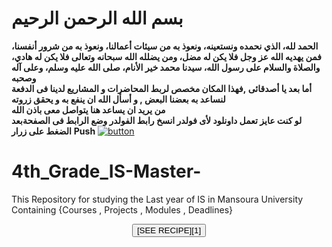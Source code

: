 
# بسم الله الرحمن الرحيم
__الحمد لله، الذي نحمده ونستعينه، ونعوذ به من سيئات أعمالنا، ونعوذ به من شرور أنفسنا، فمن يهديه الله عز وجل فلا يكن له مضل، ومن يضلله الله سبحانه وتعالى فلا يكن له هادي، والصلاة والسلام على رسول الله، سيدنا محمد خير الأنام، صلى الله عليه وسلم، وعلى آله وصحبه__
</br>
__أما بعد يا أصدقائى ,فهذا المكان مخصص لربط المحاضرات و المشاريع لدينا فى الدفعة لنساعد به بعضنا البعض , و أسأل الله ان ينفع به و يحقق زروته__
</br>
__من يريد ان يساعد هنا يتواصل معى باذن الله__
</br>
__لو كنت عايز تعمل داونلود لأى فولدر انسخ رابط الفولدر وضع الرابط فى الصفحةبعد الضغط على زرار__
__Push__
[![button](http://www.presentationpro.com/images/product/medium/slide/PPP_CGENE_LT3_Presentation-PowerPoint-Slide-Graphic_Push_Button_Up.jpg)](https://minhaskamal.github.io/DownGit/#/home)

# 4th_Grade_IS-Master-
This Repository for studying the Last year of IS in Mansoura University Containing {Courses , Projects , Modules , Deadlines}
 <center>
 <button class = "markdown-button" type="introbutton">[SEE RECIPE][1]</button>
 </center>

 [1]: /recipes/braised-lamb-shank
 
